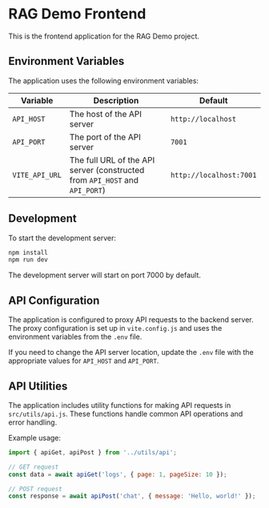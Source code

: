 # RAG Demo Frontend

This is the frontend application for the RAG Demo project.

## Environment Variables

The application uses the following environment variables:

| Variable | Description | Default |
|----------|-------------|---------|
| `API_HOST` | The host of the API server | `http://localhost` |
| `API_PORT` | The port of the API server | `7001` |
| `VITE_API_URL` | The full URL of the API server (constructed from `API_HOST` and `API_PORT`) | `http://localhost:7001` |

## Development

To start the development server:

```bash
npm install
npm run dev
```

The development server will start on port 7000 by default.

## API Configuration

The application is configured to proxy API requests to the backend server. The proxy configuration is set up in `vite.config.js` and uses the environment variables from the `.env` file.

If you need to change the API server location, update the `.env` file with the appropriate values for `API_HOST` and `API_PORT`.

## API Utilities

The application includes utility functions for making API requests in `src/utils/api.js`. These functions handle common API operations and error handling.

Example usage:

```javascript
import { apiGet, apiPost } from '../utils/api';

// GET request
const data = await apiGet('logs', { page: 1, pageSize: 10 });

// POST request
const response = await apiPost('chat', { message: 'Hello, world!' });
``` 